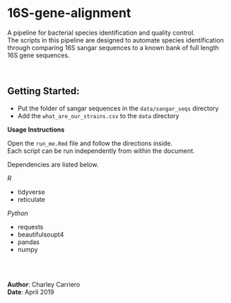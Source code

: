 # 16S-gene-alignment
A pipeline for bacterial species identification and quality control. <br/>
The scripts in this pipeline are designed to automate species identification through comparing 16S sangar sequences to a known bank of full length 16S gene sequences. 


<br/>


## Getting Started:


* Put the folder of sangar sequences in the `data/sangar_seqs` directory 
* Add the `what_are_our_strains.csv` to the `data` directory 



**Usage Instructions**

Open the `run_me.Rmd` file and follow the directions inside. <br/>
Each script can be run independently from within the document. 

Dependencies are listed below.

*R*

* tidyverse
* reticulate

*Python*

* requests
* beautifulsoupt4
* pandas
* numpy

<Br/>




<br/>

**Author**: Charley Carriero <br/>
**Date**: April 2019

<br/>

